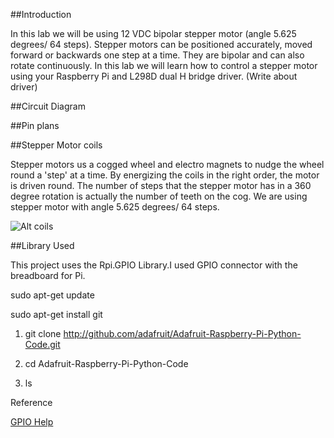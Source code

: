 ##Introduction

In this lab we will be using 12 VDC bipolar stepper motor (angle 5.625 degrees/ 64 steps). Stepper motors can be positioned accurately, moved forward or backwards one step at a time. They are bipolar and can also rotate continuously. In this lab we will learn how to control a stepper motor using your Raspberry Pi and L298D dual H bridge driver. (Write about driver)

##Circuit Diagram



##Pin plans






##Stepper Motor coils

Stepper motors us a cogged wheel and electro magnets to nudge the wheel round a 'step' at a time. By energizing the coils in the right order, the motor is driven round. The number of steps that the stepper motor has in a 360 degree rotation is actually the number of teeth on the cog. We are using stepper motor with angle 5.625 degrees/ 64 steps. 

![Alt coils](https://cdn-learn.adafruit.com/assets/assets/000/003/696/original/learn_raspberry_pi_steppers.png?1396800693)

##Library Used

This project uses the Rpi.GPIO Library.I used GPIO connector with the breadboard for Pi. 

 sudo apt-get update



 sudo apt-get install git



1. git clone http://github.com/adafruit/Adafruit-Raspberry-Pi-Python-Code.git

2. cd Adafruit-Raspberry-Pi-Python-Code

3. ls




Reference

[GPIO Help](https://learn.adafruit.com/adafruits-raspberry-pi-lesson-4-gpio-setup/configuring-gpio)